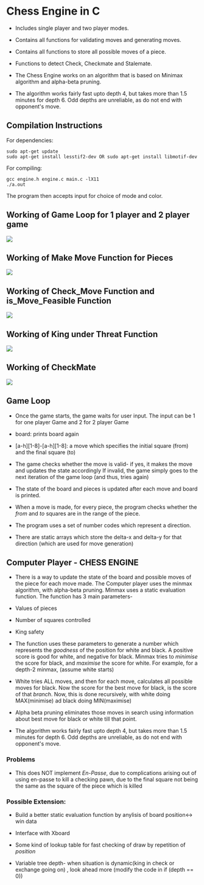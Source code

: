 # Chess Engine in C

* Includes single player and two player modes.

* Contains all functions for validating moves and generating moves.

* Contains all functions to store all possible moves of a piece.

* Functions to detect Check, Checkmate and Stalemate.

* The Chess Engine works on an algorithm that is based on Minimax algorithm and alpha-beta pruning.

* The algorithm works fairly fast upto depth 4, but takes more than 1.5 minutes for depth 6. Odd depths are unreliable, as do not end with opponent's move.

## Compilation Instructions 

For dependencies: 
```
sudo apt-get update 
sudo apt-get install lesstif2-dev OR sudo apt-get install libmotif-dev
```

For compiling:
```
gcc engine.h engine.c main.c -lX11
./a.out
````

The program then accepts input for choice of mode and color.


## Working of Game Loop for 1 player and 2 player game

  <img src="./png/1)Main.png" />
  
  
## Working of Make Move Function for Pieces

  <img src="./png/2)Make_Move.png" />
  
## Working of Check_Move Function and is_Move_Feasible Function

  <img src="./png/3)Check_Move_is_Move_Feasible.png" />
  
## Working of King under Threat Function

  <img src="./png/4)King_Under_Threat _ Check.png" />

## Working of CheckMate

  <img src="./png/5)CheckMate.png" />  
  

## Game Loop
* Once the game starts, the game waits for user input. The input can be
1 for one player Game and 2 for 2 player Game

* board: prints board again

* [a-h][1-8]-[a-h][1-8]: a move which specifies the initial square (from) and the final square (to)

* The game checks whether the move is valid- if yes, it makes the move and updates the state accordingly
If invalid, the game simply goes to the next iteration of the game loop (and thus, tries again)

* The state of the board and pieces is updated after each move and board is printed.

* When a move is made, for every piece, the program checks whether the *from* and *to* squares are in the range of the piece.

* The program uses a set of number codes which represent a direction.

* There are static arrays which store the delta-x and delta-y for that direction (which are used for move generation)

## Computer Player - CHESS ENGINE
* There is a way to update the state of the board and possible moves of the piece for each move made.
The Computer player uses the minmax algorithm, with alpha-beta pruning. 
Minmax uses a static evaluation function. The function has 3 main parameters-

* Values of pieces

* Number of squares controlled

* King safety

* The function uses these parameters to generate a number which represents the *goodness* of the position for white and black. A positive score is good for white, and negative for black. Minmax tries to *minimise* the score for black, and *maximise* the score for white. 
For example, for a depth-2 minmax, (assume white starts)

* White tries ALL moves, and then for each move, calculates all possible moves for black. Now the score for the best move for black, is the score of that *branch*. Now, this is done recursively, with white doing MAX(minimise) ad black doing MIN(maximise)

* Alpha beta pruning eliminates those moves in search using information about best move for black or white till that point.

* The algorithm works fairly fast upto depth 4, but takes more than 1.5 minutes for depth 6. Odd depths are unreliable, as do not end with opponent's move.


### Problems

* This does NOT implement *En-Passe*, due to complications arising out of using en-passe to kill a checking pawn, due to the final square not being the same as the square of the piece which is killed


### Possible Extension:

* Build a better static evaluation function by anylisis of board position<-> win data

* Interface with Xboard

* Some kind of lookup table for fast checking of draw by repetition of *position*

* Variable tree depth- when situation is dynamic(king in check or exchange going on) , look ahead more (modify the code in if (depth == 0))
